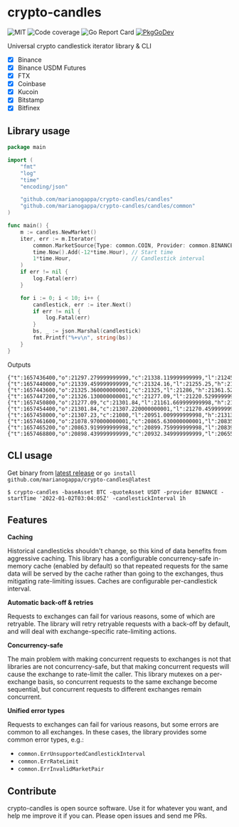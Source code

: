 # crypto-candles

![MIT](https://img.shields.io/github/license/marianogappa/crypto-candles)
![Code coverage](https://img.shields.io/codecov/c/github/marianogappa/crypto-candles)
![Go Report Card](https://goreportcard.com/badge/github.com/marianogappa/crypto-candles)
[![PkgGoDev](https://pkg.go.dev/badge/github.com/marianogappa/crypto-candles)](https://pkg.go.dev/github.com/marianogappa/crypto-candles)

Universal crypto candlestick iterator library &amp; CLI

- [x] Binance
- [x] Binance USDM Futures
- [x] FTX
- [x] Coinbase
- [x] Kucoin
- [x] Bitstamp
- [x] Bitfinex

## Library usage

```go
package main

import (
	"fmt"
	"log"
	"time"
	"encoding/json"

	"github.com/marianogappa/crypto-candles/candles"
	"github.com/marianogappa/crypto-candles/candles/common"
)

func main() {
	m := candles.NewMarket()
	iter, err := m.Iterator(
		common.MarketSource{Type: common.COIN, Provider: common.BINANCE, BaseAsset: "BTC", QuoteAsset: "USDT"},
		time.Now().Add(-12*time.Hour), // Start time
		1*time.Hour,                   // Candlestick interval
	)
	if err != nil {
		log.Fatal(err)
	}

	for i := 0; i < 10; i++ {
		candlestick, err := iter.Next()
		if err != nil {
			log.Fatal(err)
		}
		bs, _ := json.Marshal(candlestick)
		fmt.Printf("%+v\n", string(bs))
	}
}
```

Outputs

```
{"t":1657436400,"o":21297.279999999999,"c":21338.119999999999,"l":21245.150000000001,"h":21360.580000000002}
{"t":1657440000,"o":21339.459999999999,"c":21324.16,"l":21255.25,"h":21424.669999999998}
{"t":1657443600,"o":21325.360000000001,"c":21325,"l":21286,"h":21361.52}
{"t":1657447200,"o":21326.130000000001,"c":21277.09,"l":21220.529999999999,"h":21355.849999999999}
{"t":1657450800,"o":21277.09,"c":21301.84,"l":21161.669999999998,"h":21304.959999999999}
{"t":1657454400,"o":21301.84,"c":21307.220000000001,"l":21270.459999999999,"h":21345.139999999999}
{"t":1657458000,"o":21307.23,"c":21080,"l":20951.009999999998,"h":21313.990000000002}
{"t":1657461600,"o":21078.970000000001,"c":20865.630000000001,"l":20835.73,"h":21080}
{"t":1657465200,"o":20863.919999999998,"c":20899.759999999998,"l":20839.23,"h":20979.759999999998}
{"t":1657468800,"o":20898.439999999999,"c":20932.349999999999,"l":20655,"h":21052.470000000001}
```

## CLI usage

Get binary from [latest release](https://github.com/marianogappa/crypto-candles/releases/latest) or `go install github.com/marianogappa/crypto-candles@latest`

```shell
$ crypto-candles -baseAsset BTC -quoteAsset USDT -provider BINANCE -startTime '2022-01-02T03:04:05Z' -candlestickInterval 1h
```

## Features

**Caching**

Historical candlesticks shouldn't change, so this kind of data benefits from aggressive caching. This library has a configurable concurrency-safe in-memory cache (enabled by default) so that repeated requests for the same data will be served by the cache rather than going to the exchanges, thus mitigating rate-limiting issues. Caches are configurable per-candlestick interval.

**Automatic back-off & retries**

Requests to exchanges can fail for various reasons, some of which are retryable. The library will retry retryable requests with a back-off by default, and will deal with exchange-specific rate-limiting actions.

**Concurrency-safe**

The main problem with making concurrent requests to exchanges is not that libraries are not concurrency-safe, but that making concurrent requests will cause the exchange to rate-limit the caller. This library mutexes on a per-exchange basis, so concurrent requests to the same exchange become sequential, but concurrent requests to different exchanges remain concurrent.

**Unified error types**

Requests to exchanges can fail for various reasons, but some errors are common to all exchanges. In these cases, the library provides some common error types, e.g.:

- `common.ErrUnsupportedCandlestickInterval`
- `common.ErrRateLimit`
- `common.ErrInvalidMarketPair`

## Contribute

crypto-candles is open source software. Use it for whatever you want, and help me improve it if you can. Please open issues and send me PRs.
